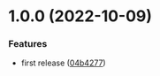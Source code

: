 # 1.0.0 (2022-10-09)


### Features

* first release ([04b4277](https://github.com/kolvin/go-template/commit/04b4277966af501c3cf47d789d16e8f5a9acc864))
